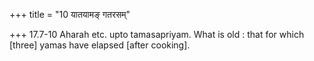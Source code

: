 +++
title = "10 यातयामङ् गतरसम्"

+++
17.7-10 Aharah etc. upto tamasapriyam. What is old : that for which
\[three\] yamas have elapsed \[after cooking\].
